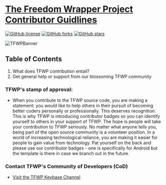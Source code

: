 # [The Freedom Wrapper Project Contributor Guidlines](https://github.com/mdbench/The-Freedom-Wrapper-Project/blob/master/README.md)
[![GitHub license](https://img.shields.io/github/license/mdbench/The-Freedom-Wrapper-Project?style=for-the-badge)](https://github.com/mdbench/The-Freedom-Wrapper-Project/blob/master/LICENSE) [![GitHub forks](https://img.shields.io/github/forks/mdbench/The-Freedom-Wrapper-Project?style=for-the-badge)](https://github.com/mdbench/The-Freedom-Wrapper-Project/network) [![GitHub stars](https://img.shields.io/github/stars/mdbench/The-Freedom-Wrapper-Project?style=for-the-badge)](https://github.com/mdbench/The-Freedom-Wrapper-Project/stargazers)

![TFWPBanner](https://raw.githubusercontent.com/mdbench/The-Freedom-Wrapper-Project/master/TFWPLogo.png)

## Table of Contents
1. What does TFWP contribution entail?
2. Get general help or support from our blossoming TFWP community

### TFWP's stamp of approval:
- When you contribute to the TFWP source code, you are making a statement: you would like to help others in their pursuit of becoming better coders personally or professionally. This deserves recognition. This is why TFWP is introducing contributor badges so you can identify yourself to others in your support of TFWP. The hope is people will take your contribution to TFWP seriously. No matter what anyone tells you, being part of the open source community is a volunteer position. In a world of increasing technological reliance, you are making it easier for people to gain value from technology. Pat yourself on the back and please use our contributor badges - one is specifically for Android but the template is there in case we branch out in the future. 

### Contact TFWP's Community of Developers (CoD)

- [Visit the TFWP Keybase Channel](https://keybase.io/team/tfwp)
